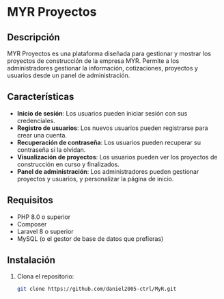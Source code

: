 # MYR Proyectos

## Descripción

MYR Proyectos es una plataforma diseñada para gestionar y mostrar los proyectos de construcción de la empresa MYR. Permite a los administradores gestionar la información, cotizaciones, proyectos y usuarios desde un panel de administración.

## Características

- **Inicio de sesión**: Los usuarios pueden iniciar sesión con sus credenciales.
- **Registro de usuarios**: Los nuevos usuarios pueden registrarse para crear una cuenta.
- **Recuperación de contraseña**: Los usuarios pueden recuperar su contraseña si la olvidan.
- **Visualización de proyectos**: Los usuarios pueden ver los proyectos de construcción en curso y finalizados.
- **Panel de administración**: Los administradores pueden gestionar proyectos y usuarios, y personalizar la página de inicio.

## Requisitos

- PHP 8.0 o superior
- Composer
- Laravel 8 o superior
- MySQL (o el gestor de base de datos que prefieras)

## Instalación

1. Clona el repositorio:

   ```bash
   git clone https://github.com/daniel2005-ctrl/MyR.git
